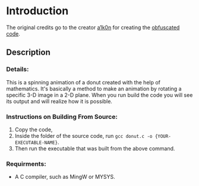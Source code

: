 # Introduction
The original credits go to the creator [a1k0n](https://www.a1k0n.net/about.html) for creating the [obfuscated code](https://www.a1k0n.net/2006/09/15/obfuscated-c-donut.html).
## Description
### Details:
This is a spinning animation of a donut created with the help of mathematics. It's basically a method to make an animation by rotating a specific 3-D image in a 2-D plane. When you run build the code you will see its output
and will realize how it is possible.
### Instructions on Building From Source:
1. Copy the code,
2. Inside the folder of the source code, run `gcc donut.c -o {YOUR-EXECUTABLE-NAME}`.
3. Then run the executable that was built from the above command.
### Requirments:
- A C compiler, such as MingW or MYSYS.
